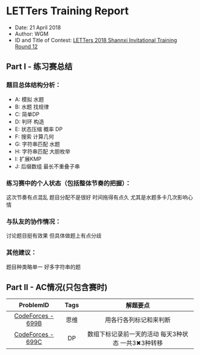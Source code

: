 # LETTers Training Report

- Date: 21 April 2018
- Author: WGM
- ID and Title of Contest: [LETTers 2018 Shannxi Invitational Training Round 12](https://vjudge.net/contest/224068)

## Part I - 练习赛总结

### 题目总体结构分析：

- A: 模拟 水题
- B: 水题 找规律
- C: 简单DP
- D: 判环 构造
- E: 状态压缩 概率 DP
- F: 搜索 计算几何
- G: 字符串匹配 水题
- H: 字符串匹配 大胆枚举
- I: 扩展KMP
- J: 后缀数组 最长不重叠子串

### 练习赛中的个人状态（包括整体节奏的把握）：

这次节奏有点混乱 题目分配不是很好 
时间拖得有点久 尤其是水题多卡几次影响心情 

### 与队友的协作情况：

讨论题目挺有效果 但具体做题上有点分歧

### 其他建议：

题目种类略单一 好多字符串的题

## Part II - AC情况(只包含赛时)

| ProblemID | Tags | 解题要点 | 
| :-: | :-: | :-: | 
| [CodeForces - 699B](http://codeforces.com/problemset/problem/699/B) | 思维 | 用各行各列标记和来判断 | 
| [CodeForces - 699C](http://codeforces.com/problemset/problem/699/C) | DP | 数组下标记录前一天的活动 每天3种状态 一共3✖3种转移 |
